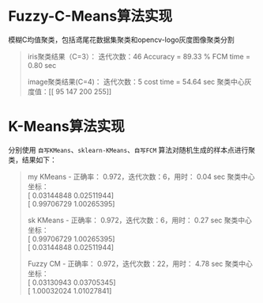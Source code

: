 # Fuzzy-C-Means算法实现
模糊C均值聚类，包括鸢尾花数据集聚类和opencv-logo灰度图像聚类分割

> iris聚类结果（C=3）：
> 迭代次数：46
> Accuracy =  89.33 %
> FCM time =  0.80 sec
>
> image聚类结果(C=4)：
> 迭代次数：5
> cost time = 54.64 sec
> 聚类中心灰度值：[[ 95 147 200 255]]



# K-Means算法实现

分别使用 `自写KMeans`、`sklearn-KMeans`、`自写FCM` 算法对随机生成的样本点进行聚类，结果如下：

> my KMeans - 正确率： 0.972，迭代次数：6，用时： 0.04 sec
> 聚类中心坐标：   
> [ 0.03144848  0.02511944]   
> [ 0.99706729  1.00265395]   
>
> sk KMeans - 正确率： 0.972，迭代次数：6，用时： 0.27 sec
> 聚类中心坐标：   
> [ 0.99706729  1.00265395]   
> [ 0.03144848  0.02511944]   
>
> Fuzzy CM - 正确率： 0.972，迭代次数：22，用时： 4.78 sec
> 聚类中心坐标：     
> [ 0.03130943  0.03705345]   
> [ 1.00032024  1.01027841]   
